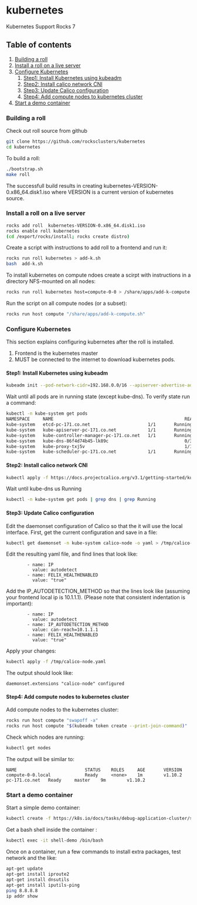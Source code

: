 # kubernetes
Kubernetes Support  Rocks 7

## Table of contents

1. [Building a roll](#buildroll)
2. [Install a roll on a live server](#liveinstall)
3. [Configure Kubernetes](#config)
    1. [Step1: Install Kubernetes using kubeadm](#step1)
    2. [Step2: Install calico network CNI](#step2)
    3. [Step3: Update Calico configuration](#step3)
    4. [Step4: Add compute nodes to kubernetes cluster](#step4)
4. [Start a demo container](#sample)

### Building a roll <a name="buildroll"></a>
Check out roll source from github
```bash
git clone https://github.com/rocksclusters/kubernetes
cd kubernetes
```
To build a roll:
```bash
./bootstrap.sh
make roll
```
The successfull build results in creating kubernetes-VERSION-0.x86_64.disk1.iso
where VERSION is a current version of kubernetes source.

### Install a roll on a live server <a name="liveinstall"></a>

```bash
rocks add roll  kubernetes-VERSION-0.x86_64.disk1.iso
rocks enable roll kubernetes
(cd /export/rocks/install; rocks create distro)
```
Create a script with instructions to add roll to a frontend and run it:
```bash
rocks run roll kubernetes > add-k.sh
bash  add-k.sh
```

To install kubernetes on compute ndoes  create a scirpt with instructions
in a directory NFS-mounted on all nodes:	
```bash
rocks run roll kubernetes host=compute-0-0 > /share/apps/add-k-compute.sh

```
Run the script on all compute nodes (or a subset):
```bash
rocks run host compute "/share/apps/add-k-compute.sh"
```

### Configure Kubernetes <a name="config"></a>
This section explains configuring kubernetes after the roll is installed. 

1. Frontend is the kubernetes master
2. MUST be connected to the internet to download kubernetes pods.


#### Step1: Install Kubernetes using kubeadm <a name="step1"></a>
```bash
kubeadm init --pod-network-cidr=192.168.0.0/16 --apiserver-advertise-address=$(rocks report host attr localhost attr=Kickstart_PrivateAddress)
```
Wait until all pods are in running state (except kube-dns). To verify state run a command:
```bash
kubectl -n kube-system get pods
NAMESPACE     NAME                                                  READY     STATUS    RESTARTS   AGE
kube-system   etcd-pc-171.co.net                      1/1       Running   0          26s
kube-system   kube-apiserver-pc-171.co.net            1/1       Running   0          45s
kube-system   kube-controller-manager-pc-171.co.net   1/1       Running   0          43s
kube-system   kube-dns-86f4d74b45-lk89c                             0/3       Pending   0          1m
kube-system   kube-proxy-txj5v                                      1/1       Running   0          1m
kube-system   kube-scheduler-pc-171.co.net            1/1       Running   0          42s
```
#### Step2: Install  calico network CNI <a name="step2"></a>
```bash
kubectl apply -f https://docs.projectcalico.org/v3.1/getting-started/kubernetes/installation/hosted/kubeadm/1.7/calico.yaml
```
Wait until kube-dns us Running 
```bash
kubectl -n kube-system get pods | grep dns | grep Running
```
#### Step3: Update Calico configuration <a name="step3"></a>
Edit the daemonset configuration of Calico so that the it will use the local interface.
First, get the current configuration and save in a file:
```bash
kubectl get daemonset -n kube-system calico-node -o yaml > /tmp/calico-node.yaml
```

Edit the resulting yaml file, and find lines that look like:
```text
        - name: IP
          value: autodetect
        - name: FELIX_HEALTHENABLED
          value: "true"
```

Add the IP_AUTODETECTION_METHOD so that the lines look like (assuming your frontend local ip is 10.1.1.1). (Please note that
consistent indentation is important):
```text
        - name: IP
          value: autodetect
        - name: IP_AUTODETECTION_METHOD
          value: can-reach=10.1.1.1
        - name: FELIX_HEALTHENABLED
          value: "true"
```
Apply your changes:
```bash
kubectl apply -f /tmp/calico-node.yaml
```

The output should look like:
```text
daemonset.extensions "calico-node" configured
```

#### Step4: Add compute nodes to kubernetes cluster <a name="step4"></a>
Add compute nodes to the kubernetes cluster:
```bash
rocks run host compute "swapoff -a"
rocks run host compute "$(kubeadm token create --print-join-command)"
```

Check which nodes are running:
```bash
kubectl get nodes
```
The output will be similar to:
``` text
NAME                          STATUS    ROLES     AGE       VERSION
compute-0-0.local             Ready     <none>    1m        v1.10.2
pc-171.co.net   Ready     master    9m        v1.10.2
```

### Start a demo container <a name="sample"></a>
Start a simple demo container:
```bash
kubectl create -f https://k8s.io/docs/tasks/debug-application-cluster/shell-demo.yaml
```
Get a bash shell inside the container :
```bash 
kubectl exec -it shell-demo /bin/bash
```
Once on a container, run a few commands to install extra packages, test network and the like:

```bash
apt-get update
apt-get install iproute2
apt-get install dnsutils
apt-get install iputils-ping
ping 8.8.8.8
ip addr show
```

